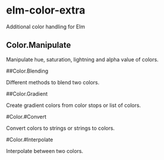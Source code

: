 # elm-color-extra
Additional color handling for Elm

## Color.Manipulate

Manipulate hue, saturation, lightning and alpha value of colors.

##Color.Blending

Different methods to blend two colors.

##Color.Gradient

Create gradient colors from color stops or list of colors.

#Color.#Convert

Convert colors to strings or strings to colors.

#Color.#Interpolate

Interpolate between two colors.
